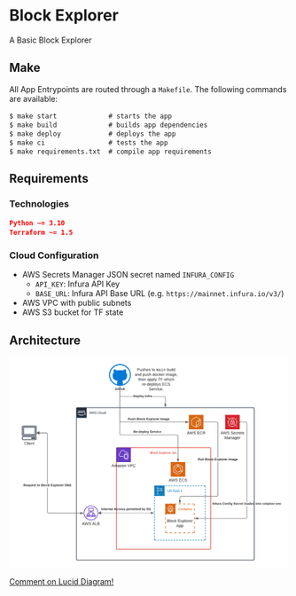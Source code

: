 # Block Explorer

A Basic Block Explorer

## Make
All App Entrypoints are routed through a `Makefile`. The following commands are available:
```shell
$ make start             # starts the app
$ make build             # builds app dependencies
$ make deploy            # deploys the app
$ make ci                # tests the app
$ make requirements.txt  # compile app requirements
```

## Requirements

### Technologies
```json
Python ~= 3.10
Terraform ~= 1.5
```

### Cloud Configuration

* AWS Secrets Manager JSON secret named `INFURA_CONFIG`
    * `API_KEY`: Infura API Key
    * `BASE_URL`: Infura API Base URL (e.g. `https://mainnet.infura.io/v3/`)
* AWS VPC with public subnets
* AWS S3 bucket for TF state


## Architecture
![Architecture](architecture.png "Block Explorer Architecture")

[Comment on Lucid Diagram!](https://lucid.app/lucidchart/e24f71af-2616-485f-98a6-16adba994ed9/edit?viewport_loc=-19%2C-93%2C2071%2C1468%2C0_0&invitationId=inv_8c12b174-cd52-4d16-b23e-086aea55d149)
